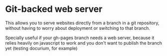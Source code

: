 Git-backed web server
=====================

This allows you to serve websites directly from a branch in a git
repository, without having to worry about deployment or switching to
that branch.

Specially useful if your gh-pages branch needs a web server, because
it relies heavily on javascript to work and you don't want to publish
the branch yet (testing docurium, for example)
